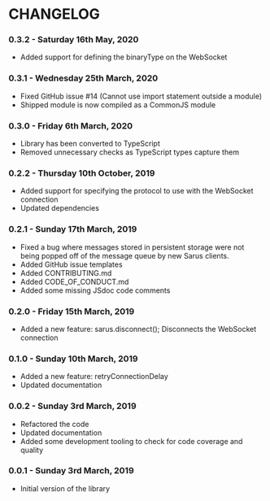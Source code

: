 # CHANGELOG

### 0.3.2 - Saturday 16th May, 2020

- Added support for defining the binaryType on the WebSocket

### 0.3.1 - Wednesday 25th March, 2020

- Fixed GitHub issue #14 (Cannot use import statement outside a module)
- Shipped module is now compiled as a CommonJS module

### 0.3.0 - Friday 6th March, 2020

- Library has been converted to TypeScript
- Removed unnecessary checks as TypeScript types capture them

### 0.2.2 - Thursday 10th October, 2019

- Added support for specifying the protocol to use with the WebSocket connection
- Updated dependencies

### 0.2.1 - Sunday 17th March, 2019

- Fixed a bug where messages stored in persistent storage were not being popped
  off of the message queue by new Sarus clients.
- Added GitHub issue templates
- Added CONTRIBUTING.md
- Added CODE_OF_CONDUCT.md
- Added some missing JSdoc code comments

### 0.2.0 - Friday 15th March, 2019

- Added a new feature: sarus.disconnect(); Disconnects the WebSocket connection

### 0.1.0 - Sunday 10th March, 2019

- Added a new feature: retryConnectionDelay
- Updated documentation

### 0.0.2 - Sunday 3rd March, 2019

- Refactored the code
- Updated documentation
- Added some development tooling to check for code coverage and quality

### 0.0.1 - Sunday 3rd March, 2019

- Initial version of the library
